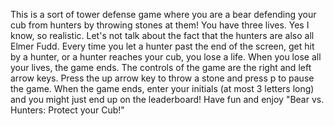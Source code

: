 This is a sort of tower defense game where you are a bear defending your cub from hunters by throwing stones at them! You have three lives. Yes I know, so realistic. Let's not talk about the fact that the hunters are also all Elmer Fudd. Every time you let a hunter past the end of the screen, get hit by a hunter, or a hunter reaches your cub, you lose a life. When you lose all your lives, the game ends. The controls of the game are the right and left arrow keys. Press the up arrow key to throw a stone and press p to pause the game. When the game ends, enter your initials (at most 3 letters long) and you might just end up on the leaderboard! Have fun and enjoy "Bear vs. Hunters: Protect your Cub!"
